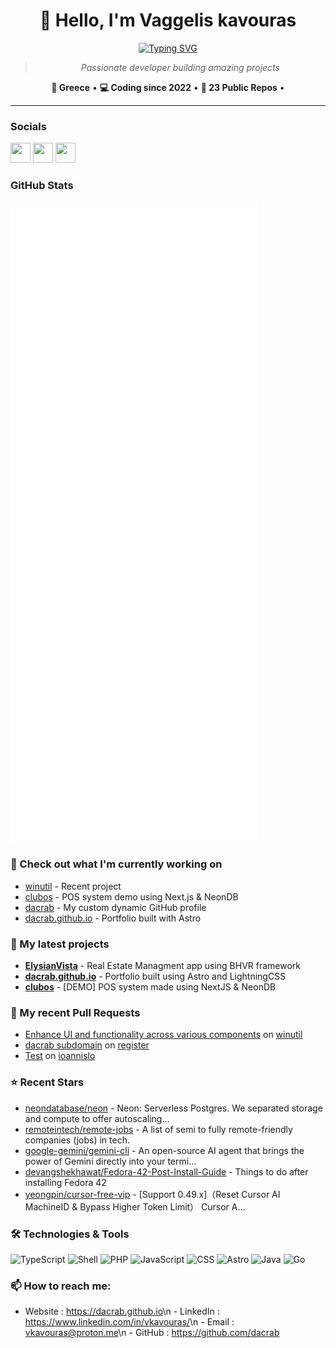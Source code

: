 <div align="center">

# 👋 Hello, I'm Vaggelis kavouras

[![Typing SVG](https://readme-typing-svg.demolab.com?font=Fira+Code&size=24&duration=3000&pause=1000&color=58A6FF&center=true&vCenter=true&multiline=false&width=600&height=60&lines=Full-Stack+Developer;Open+Source+Enthusiast;Building+Amazing+Projects;Always+Learning+New+Technologies)](https://github.com/dacrab)

> *Passionate developer building amazing projects*

**📍 Greece** • **💻 Coding since 2022** • **🚀 23 Public Repos** •

</div>

---

### Socials

<p align="left"><a href="https://github.com/dacrab" target="_blank" rel="noreferrer"><picture><source media="(prefers-color-scheme: dark)" srcset="https://raw.githubusercontent.com/danielcranney/readme-generator/main/public/icons/socials/github-dark.svg" /><source media="(prefers-color-scheme: light)" srcset="https://raw.githubusercontent.com/danielcranney/readme-generator/main/public/icons/socials/github.svg" /><img src="https://raw.githubusercontent.com/danielcranney/readme-generator/main/public/icons/socials/github.svg" width="32" height="32" /></picture></a> <a href="https://www.linkedin.com/in/vkavouras/" target="_blank" rel="noreferrer"><picture><source media="(prefers-color-scheme: dark)" srcset="https://raw.githubusercontent.com/danielcranney/readme-generator/main/public/icons/socials/linkedin-dark.svg" /><source media="(prefers-color-scheme: light)" srcset="https://raw.githubusercontent.com/danielcranney/readme-generator/main/public/icons/socials/linkedin.svg" /><img src="https://raw.githubusercontent.com/danielcranney/readme-generator/main/public/icons/socials/linkedin.svg" width="32" height="32" /></picture></a> <a href="https://www.instagram.com/killcrb/" target="_blank" rel="noreferrer"><picture><source media="(prefers-color-scheme: dark)" srcset="https://raw.githubusercontent.com/danielcranney/readme-generator/main/public/icons/socials/instagram-dark.svg" /><source media="(prefers-color-scheme: light)" srcset="https://raw.githubusercontent.com/danielcranney/readme-generator/main/public/icons/socials/instagram.svg" /><img src="https://raw.githubusercontent.com/danielcranney/readme-generator/main/public/icons/socials/instagram.svg" width="32" height="32" /></picture></a></p>

### GitHub Stats

<p align="left"><img src="https://raw.githubusercontent.com/dacrab/dacrab/main/github-metrics.svg" /></p>

### 👷 Check out what I'm currently working on

* [winutil](https://github.com/ChrisTitusTech/winutil) - Recent project
* [clubos](https://github.com/dacrab/clubos) - POS system demo using Next.js & NeonDB
* [dacrab](https://github.com/dacrab/dacrab) - My custom dynamic GitHub profile
* [dacrab.github.io](https://github.com/dacrab/dacrab.github.io) - Portfolio built with Astro

### 🌱 My latest projects

* [**ElysianVista**](https://github.com/dacrab/ElysianVista) - Real Estate Managment app using BHVR framework
* [**dacrab.github.io**](https://github.com/dacrab/dacrab.github.io) - Portfolio built using Astro and LightningCSS
* [**clubos**](https://github.com/dacrab/clubos) - [DEMO] POS system made using NextJS & NeonDB

### 🔨 My recent Pull Requests

* [Enhance UI and functionality across various components](https://github.com/ChrisTitusTech/winutil/pull/3558) on [winutil](https://api.github.com/repos/ChrisTitusTech/winutil)
* [dacrab subdomain](https://github.com/is-a-dev/register/pull/25480) on [register](https://api.github.com/repos/is-a-dev/register)
* [Test](https://github.com/dacrab/ioannislo/pull/1) on [ioannislo](https://api.github.com/repos/dacrab/ioannislo)

### ⭐ Recent Stars

* [neondatabase/neon](https://github.com/neondatabase/neon) - Neon: Serverless Postgres. We separated storage and compute to offer autoscaling...
* [remoteintech/remote-jobs](https://github.com/remoteintech/remote-jobs) - A list of semi to fully remote-friendly companies (jobs) in tech.
* [google-gemini/gemini-cli](https://github.com/google-gemini/gemini-cli) - An open-source AI agent that brings the power of Gemini directly into your termi...
* [devangshekhawat/Fedora-42-Post-Install-Guide](https://github.com/devangshekhawat/Fedora-42-Post-Install-Guide) - Things to do after installing Fedora 42
* [yeongpin/cursor-free-vip](https://github.com/yeongpin/cursor-free-vip) - [Support 0.49.x]（Reset Cursor AI MachineID & Bypass Higher Token Limit） Cursor A...

### 🛠️ Technologies & Tools

![TypeScript](https://img.shields.io/badge/TypeScript-3178C6?style=for-the-badge&logoColor=white)
![Shell](https://img.shields.io/badge/Shell-89e051?style=for-the-badge&logoColor=white)
![PHP](https://img.shields.io/badge/PHP-777BB4?style=for-the-badge&logoColor=white)
![JavaScript](https://img.shields.io/badge/JavaScript-F7DF1E?style=for-the-badge&logoColor=white)
![CSS](https://img.shields.io/badge/CSS-1572B6?style=for-the-badge&logoColor=white)
![Astro](https://img.shields.io/badge/Astro-FF5D01?style=for-the-badge&logoColor=white)
![Java](https://img.shields.io/badge/Java-666666?style=for-the-badge&logoColor=white)
![Go](https://img.shields.io/badge/Go-00ADD8?style=for-the-badge&logoColor=white)

### 📫 How to reach me:
  - Website  : <https://dacrab.github.io>\n  - LinkedIn : <https://www.linkedin.com/in/vkavouras/>\n  - Email    : <vkavouras@proton.me>\n  - GitHub   : <https://github.com/dacrab>